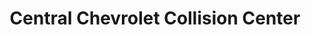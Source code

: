 ---
title: "Central Chevrolet Collision Center"
url: /west-springfield/central-chevrolet-collision-center/
shop: car repair
---